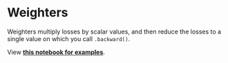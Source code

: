 # Weighters

Weighters multiply losses by scalar values, and then reduce the losses to a single value on which you call ```.backward()```.

View **[this notebook for examples](https://github.com/KevinMusgrave/pytorch-adapt/tree/main/examples/notebooks/docs_examples/Weighters.ipynb)**.